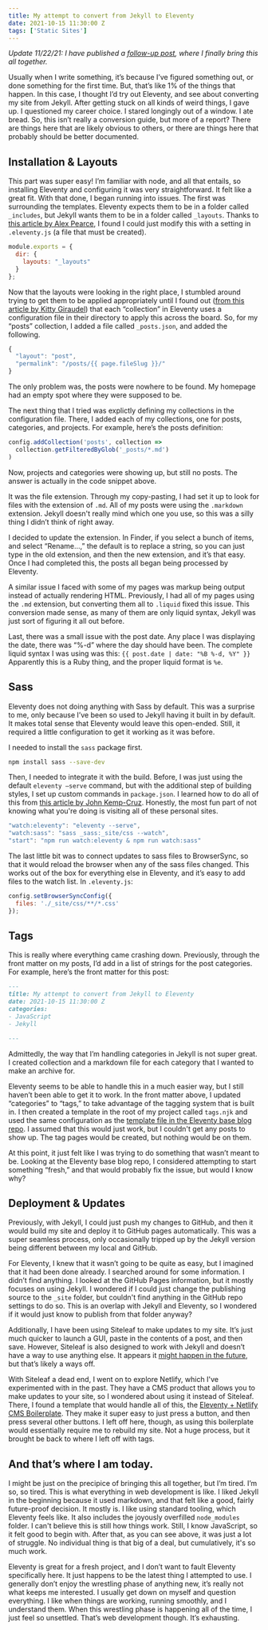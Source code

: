 ```yaml
---
title: My attempt to convert from Jekyll to Eleventy
date: 2021-10-15 11:30:00 Z
tags: ['Static Sites']
---
```


*Update 11/22/21: I have published a [follow-up post](https://samhermes.com/posts/returning-to-eleventy/), where I finally bring this all together.*

Usually when I write something, it’s because I’ve figured something out, or done something for the first time. But, that’s like 1% of the things that happen. In this case, I thought I’d try out Eleventy, and see about converting my site from Jekyll. After getting stuck on all kinds of weird things, I gave up. I questioned my career choice. I stared longingly out of a window. I ate bread. So, this isn’t really a conversion guide, but more of a report? There are things here that are likely obvious to others, or there are things here that probably should be better documented.

## Installation & Layouts

This part was super easy! I’m familiar with node, and all that entails, so installing Eleventy and configuring it was very straightforward. It felt like a great fit. With that done, I began running into issues. The first was surrounding the templates. Eleventy expects them to be in a folder called `_includes`, but Jekyll wants them to be in a folder called `_layouts`. Thanks to [this article by Alex Pearce](https://alexpearce.me/2020/06/jekyll-to-eleventy/), I found I could just modify this with a setting in `.eleventy.js` (a file that must be created).

```js
module.exports = {
  dir: {
    layouts: "_layouts"
  }
};
```

Now that the layouts were looking in the right place, I stumbled around trying to get them to be applied appropriately until I found out ([from this article by Kitty Giraudel](https://kittygiraudel.com/2020/11/30/from-jekyll-to-11ty/)) that each “collection” in Eleventy uses a configuration file in their directory to apply this across the board. So, for my “posts” collection, I added a file called `_posts.json`, and added the following.

```js
{
  "layout": "post",
  "permalink": "/posts/{{ page.fileSlug }}/"
}
```

The only problem was, the posts were nowhere to be found. My homepage had an empty spot where they were supposed to be.

The next thing that I tried was explictly defining my collections in the configuration file. There, I added each of my collections, one for posts, categories, and projects. For example, here’s the posts definition:

```js
config.addCollection('posts', collection =>
  collection.getFilteredByGlob('_posts/*.md')
)
```

Now, projects and categories were showing up, but still no posts. The answer is actually in the code snippet above.

It was the file extension. Through my copy-pasting, I had set it up to look for files with the extension of `.md`. All of my posts were using the `.markdown` extension. Jekyll doesn't really mind which one you use, so this was a silly thing I didn’t think of right away.

I decided to update the extension. In Finder, if you select a bunch of items, and select “Rename…,” the default is to replace a string, so you can just type in the old extension, and then the new extension, and it’s that easy. Once I had completed this, the posts all began being processed by Eleventy.

A similar issue I faced with some of my pages was markup being output instead of actually rendering HTML. Previously, I had all of my pages using the `.md` extension, but converting them all to `.liquid` fixed this issue. This conversion made sense, as many of them are only liquid syntax, Jekyll was just sort of figuring it all out before.

Last, there was a small issue with the post date. Any place I was displaying the date, there was “%-d” where the day should have been. The complete liquid syntax I was using was this: `{{ post.date | date: "%B %-d, %Y" }}` Apparently this is a Ruby thing, and the proper liquid format is `%e`.

## Sass

Eleventy does not doing anything with Sass by default. This was a surprise to me, only because I’ve been so used to Jekyll having it built in by default. It makes total sense that Eleventy would leave this open-ended. Still, it required a little configuration to get it working as it was before.

I needed to install the `sass` package first.

```bash
npm install sass --save-dev
```

Then, I needed to integrate it with the build. Before, I was just using the default `eleventy —serve` command, but with the additional step of building styles, I set up custom commands in `package.json`. I learned how to do all of this from [this article by John Kemp-Cruz](https://jkc.codes/blog/using-sass-with-eleventy/). Honestly, the most fun part of not knowing what you're doing is visiting all of these personal sites.

```js
"watch:eleventy": "eleventy --serve",
"watch:sass": "sass _sass:_site/css --watch",
"start": "npm run watch:eleventy & npm run watch:sass"
```

The last little bit was to connect updates to sass files to BrowserSync, so that it would reload the browser when any of the sass files changed. This works out of the box for everything else in Eleventy, and it’s easy to add files to the watch list. In `.eleventy.js`:

```js
config.setBrowserSyncConfig({
  files: './_site/css/**/*.css'
});
```

## Tags

This is really where everything came crashing down. Previously, through the front matter on my posts, I’d add in a list of strings for the post categories. For example, here’s the front matter for this post:

```md
---
title: My attempt to convert from Jekyll to Eleventy
date: 2021-10-15 11:30:00 Z
categories:
- JavaScript
- Jekyll

---
```

Admittedly, the way that I’m handling categories in Jekyll is not super great. I created collection and a markdown file for each category that I wanted to make an archive for.

Eleventy seems to be able to handle this in a much easier way, but I still haven’t been able to get it to work. In the front matter above, I updated “categories” to “tags,” to take advantage of the tagging system that is built in. I then created a template in the root of my project called `tags.njk` and used the same configuration as the [template file in the Eleventy base blog repo](https://github.com/11ty/eleventy-base-blog/blob/master/tags.njk). I assumed that this would just work, but I couldn't get any posts to show up. The tag pages would be created, but nothing would be on them.

At this point, it just felt like I was trying to do something that wasn’t meant to be. Looking at the Eleventy base blog repo, I considered attempting to start something “fresh,” and that would probably fix the issue, but would I know why?

## Deployment & Updates

Previously, with Jekyll, I could just push my changes to GitHub, and then it would build my site and deploy it to GitHub pages automatically. This was a super seamless process, only occasionally tripped up by the Jekyll version being different between my local and GitHub.

For Eleventy, I knew that it wasn’t going to be quite as easy, but I imagined that it had been done already. I searched around for some information. I didn’t find anything. I looked at the GitHub Pages information, but it mostly focuses on using Jekyll. I wondered if I could just change the publishing source to the `_site` folder, but couldn't find anything in the GitHub repo settings to do so. This is an overlap with Jekyll and Eleventy, so I wondered if it would just know to publish from that folder anyway?

Additionally, I have been using Siteleaf to make updates to my site. It’s just much quicker to launch a GUI, paste in the contents of a post, and then save. However, Siteleaf is also designed to work with Jekyll and doesn’t have a way to use anything else. It appears it [might happen in the future](https://github.com/siteleaf/community/discussions/14), but that’s likely a ways off.

With Siteleaf a dead end, I went on to explore Netlify, which I've experimented with in the past. They have a CMS product that allows you to make updates to your site, so I wondered about using it instead of Siteleaf. There, I found a template that would handle all of this, the [Eleventy + Netlify CMS Boilerplate](https://templates.netlify.com/template/eleventy-netlify-boilerplate/). They make it super easy to just press a button, and then press several other buttons. I left off here, though, as using this boilerplate would essentially require me to rebuild my site. Not a huge process, but it brought be back to where I left off with tags.

## And that’s where I am today.

I might be just on the precipice of bringing this all together, but I’m tired. I’m so, so tired. This is what everything in web development is like. I liked Jekyll in the beginning because it used markdown, and that felt like a good, fairly future-proof decision. It mostly is. I like using standard tooling, which Eleventy feels like. It also includes the joyously overfilled `node_modules` folder. I can't believe this is still how things work. Still, I know JavaScript, so it felt good to begin with. After that, as you can see above, it was just a lot of struggle. No individual thing is that big of a deal, but cumulatively, it's so much work.

Eleventy is great for a fresh project, and I don’t want to fault Eleventy specifically here. It just happens to be the latest thing I attempted to use. I generally don’t enjoy the wrestling phase of anything new, it’s really not what keeps me interested. I usually get down on myself and question everything. I like when things are working, running smoothly, and I understand them. When this wrestling phase is happening all of the time, I just feel so unsettled. That’s web development though. It’s exhausting.